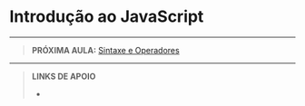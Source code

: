 # Introdução ao JavaScript





---

> **PRÓXIMA AULA:** [Sintaxe e Operadores](../06-sintaxe-e-operadores)

---

> **LINKS DE APOIO**
>
> - []()
